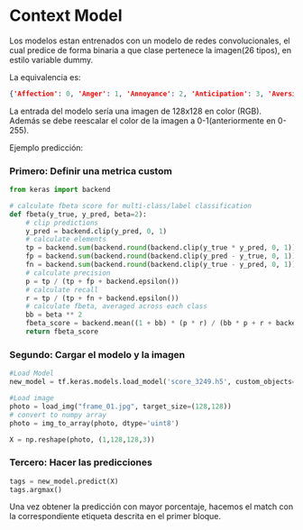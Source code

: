 # Context Model

Los modelos estan entrenados con un modelo de redes convolucionales, el cual predice de forma binaria a que clase pertenece la imagen(26 tipos), en estilo variable dummy.

La equivalencia es:

```json
{'Affection': 0, 'Anger': 1, 'Annoyance': 2, 'Anticipation': 3, 'Aversion': 4, 'Confidence': 5, 'Disapproval': 6, 'Disconnection': 7, 'Disquietment': 8, 'Doubt/Confusion': 9, 'Embarrassment': 10, 'Engagement': 11, 'Esteem': 12, 'Excitement': 13, 'Fatigue': 14, 'Fear': 15, 'Happiness': 16, 'Pain': 17, 'Peace': 18, 'Pleasure': 19, 'Sadness': 20, 'Sensitivity': 21, 'Suffering': 22, 'Surprise': 23, 'Sympathy': 24, 'Yearning': 25}
```

La entrada del modelo sería una imagen de 128x128 en color (RGB). Además se debe reescalar el color de la imagen a 0-1(anteriormente en 0-255). 

Ejemplo predicción:

### Primero: Definir una metrica custom

```python
from keras import backend

# calculate fbeta score for multi-class/label classification
def fbeta(y_true, y_pred, beta=2):
	# clip predictions
	y_pred = backend.clip(y_pred, 0, 1)
	# calculate elements
	tp = backend.sum(backend.round(backend.clip(y_true * y_pred, 0, 1)), axis=1)
	fp = backend.sum(backend.round(backend.clip(y_pred - y_true, 0, 1)), axis=1)
	fn = backend.sum(backend.round(backend.clip(y_true - y_pred, 0, 1)), axis=1)
	# calculate precision
	p = tp / (tp + fp + backend.epsilon())
	# calculate recall
	r = tp / (tp + fn + backend.epsilon())
	# calculate fbeta, averaged across each class
	bb = beta ** 2
	fbeta_score = backend.mean((1 + bb) * (p * r) / (bb * p + r + backend.epsilon()))
	return fbeta_score
```

### Segundo: Cargar el modelo y la imagen

```python
#Load Model
new_model = tf.keras.models.load_model('score_3249.h5', custom_objects={'fbeta': fbeta})

#Load image
photo = load_img("frame_01.jpg", target_size=(128,128))
# convert to numpy array
photo = img_to_array(photo, dtype='uint8')

X = np.reshape(photo, (1,128,128,3))
```

### Tercero: Hacer las predicciones

```python
tags = new_model.predict(X)
tags.argmax()
```



Una vez obtener la predicción con mayor porcentaje, hacemos el match con la correspondiente etiqueta descrita en el primer bloque. 